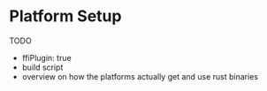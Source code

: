 # Platform Setup
TODO
  - ffiPlugin: true
  - build script
  - overview on how the platforms actually get and use rust binaries
